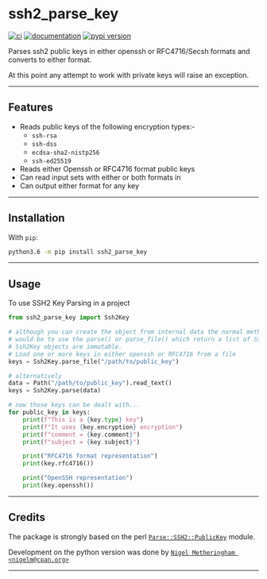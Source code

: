 # ssh2_parse_key

[![ci](https://img.shields.io/travis/com/nigelm/ssh2_parse_key.svg)](https://travis-ci.com/nigelm/ssh2_parse_key)
[![documentation](https://img.shields.io/badge/docs-mkdocs%20material-blue.svg?style=flat)](https://nigelm.github.io/ssh2_parse_key/)
[![pypi version](https://img.shields.io/pypi/v/ssh2_parse_key.svg)](https://pypi.python.org/pypi/ssh2_parse_key)

Parses ssh2 public keys in either openssh or RFC4716/Secsh formats and
converts to either format.

At this point any attempt to work with private keys will raise an exception.

----

## Features

- Reads public keys of the following encryption types:-
    - `ssh-rsa`
    - `ssh-dss`
    - `ecdsa-sha2-nistp256`
    - `ssh-ed25519`
- Reads either Openssh or RFC4716 format public keys
- Can read input sets with either or both formats in
- Can output either format for any key

----

## Installation

With `pip`:
```bash
python3.6 -m pip install ssh2_parse_key
```

----

## Usage

To use SSH2 Key Parsing in a project

```python
from ssh2_parse_key import Ssh2Key

# although you can create the object from internal data the normal method
# would be to use the parse() or parse_file() which return a list of Ssh2Key objects.
# Ssh2Key objects are immutable.
# Load one or more keys in either openssh or RFC4716 from a file
keys = Ssh2Key.parse_file("/path/to/public_key")

# alternatively
data = Path("/path/to/public_key").read_text()
keys = Ssh2Key.parse(data)

# now those keys can be dealt with...
for public_key in keys:
    print(f"This is a {key.type} key")
    print(f"It uses {key.encryption} encryption")
    print(f"comment = {key.comment}")
    print(f"subject = {key.subject}")

    print("RFC4716 format representation")
    print(key.rfc4716())

    print("OpenSSH representation")
    print(key.openssh())
```

----

## Credits

The package is strongly based on the perl [`Parse::SSH2::PublicKey`](https://metacpan.org/pod/Parse::SSH2::PublicKey) module.

Development on the python version was done by [`Nigel Metheringham <nigelm@cpan.org>`](https://github.com/nigelm/)

----
